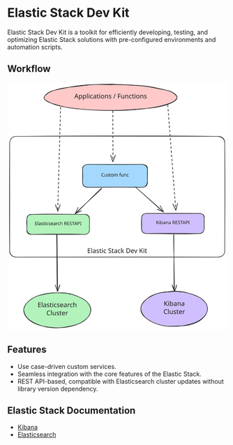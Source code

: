 # Elastic Stack Dev Kit

Elastic Stack Dev Kit is a toolkit for efficiently developing, testing, and optimizing Elastic Stack solutions with
pre-configured environments and automation scripts.

## Workflow

![workflow](./assets/workflow.svg)

## Features

- Use case-driven custom services.
- Seamless integration with the core features of the Elastic Stack.
- REST API-based, compatible with Elasticsearch cluster updates without library version dependency.

## Elastic Stack Documentation

- [Kibana](https://www.elastic.co/docs/api/doc/kibana/)
- [Elasticsearch](https://www.elastic.co/docs/api/doc/elasticsearch/)